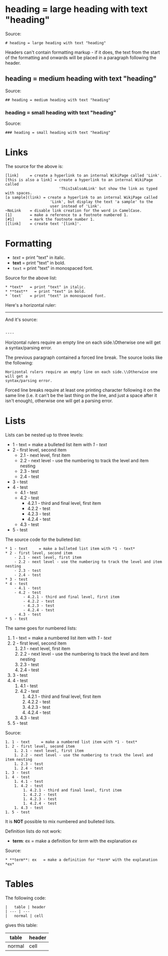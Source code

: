 # heading = large heading with text "heading"

Source:
```
# heading = large heading with text "heading"
```

Headers can't contain formatting markup - if it
does, the text from the start of the formatting and onwards will be placed in a
paragraph following the header.

## heading = medium heading with text "heading"

Source:
```
## heading = medium heading with text "heading"
```

### heading = small heading with text "heading"

Source:
```
### heading = small heading with text "heading"
```

# Links

The source for the above is:

```
[link]     = create a hyperlink to an internal WikiPage called 'Link'.
[this is also a link] = create a hyperlink to an internal WikiPage called 
                        'ThisIsAlsoALink' but show the link as typed with spaces.
[a sample](link) = create a hyperlink to an internal WikiPage called
                    'Link', but display the text 'a sample' to the
                    user instead of 'Link'.
~NoLink    = disable link creation for the word in CamelCase.
[1]        = make a reference to a footnote numbered 1.
[#1]       = mark the footnote number 1.
[[link]    = create text '[link]'.
```

# Formatting

* *text*   = print "text" in italic.
* **text**   = print "text" in bold.
* `text`   = print "text" in monospaced font.

Source for the above list:
```
* *text*   = print "text" in italic.
* **text**   = print "text" in bold.
* `text`   = print "text" in monospaced font.
```

Here's a horizontal ruler:

----

And it's source:
```

----

```

Horizontal rulers require an empty line on each side.\\Otherwise one will get a
syntax/parsing error.

The previous paragraph contained a forced line break. The source looks like the
following:

```
Horizontal rulers require an empty line on each side.\\Otherwise one will get a
syntax/parsing error.
```

Forced line breaks require at least one printing character following it on the
same line (i.e. it can't be the last thing on the line, and just a space after it
isn't enough), otherwise one will get a parsing error.

# Lists

Lists can be nested up to three levels:

* 1 - text     = make a bulleted list item with *1 - text*
* 2 - first level, second item
    - 2.1 - next level, first item
    - 2.2 - next level - use the numbering to track the level and item nesting
    - 2.3 - test
    - 2.4 - test
* 3 - test
* 4 - test
    - 4.1 - test
    - 4.2 - test
        - 4.2.1 - third and final level, first item
        - 4.2.2 - test
        - 4.2.3 - test
        - 4.2.4 - test
    - 4.3 - test
* 5 - test

The source code for the bulleted list:

```
* 1 - text     = make a bulleted list item with *1 - text*
* 2 - first level, second item
    - 2.1 - next level, first item
    - 2.2 - next level - use the numbering to track the level and item nesting
    - 2.3 - test
    - 2.4 - test
* 3 - test
* 4 - test
    - 4.1 - test
    - 4.2 - test
        - 4.2.1 - third and final level, first item
        - 4.2.2 - test
        - 4.2.3 - test
        - 4.2.4 - test
    - 4.3 - test
* 5 - test
```

The same goes for numbered lists:
1. 1 - text     = make a numbered list item with *1 - text*
1. 2 - first level, second item
    1. 2.1 - next level, first item
    1. 2.2 - next level - use the numbering to track the level and item nesting
    1. 2.3 - test
    1. 2.4 - test
1. 3 - test
1. 4 - test
    1. 4.1 - test
    1. 4.2 - test
        1. 4.2.1 - third and final level, first item
        1. 4.2.2 - test
        1. 4.2.3 - test
        1. 4.2.4 - test
    1. 4.3 - test
1. 5 - test

Source:
```
1. 1 - text     = make a numbered list item with *1 - text*
1. 2 - first level, second item
    1. 2.1 - next level, first item
    1. 2.2 - next level - use the numbering to track the level and item nesting
    1. 2.3 - test
    1. 2.4 - test
1. 3 - test
1. 4 - test
    1. 4.1 - test
    1. 4.2 - test
        1. 4.2.1 - third and final level, first item
        1. 4.2.2 - test
        1. 4.2.3 - test
        1. 4.2.4 - test
    1. 4.3 - test
1. 5 - test
```

It is **NOT** possible to mix numbered and bulleted lists.

Definition lists do not work:

* **term**: ex   = make a definition for *term* with the explanation *ex*

Source:
```
* **term**: ex   = make a definition for *term* with the explanation *ex*
```

# Tables

The following code:

```
|   table | header
| --- | --- 
|   normal | cell
```

gives this table:

|   table | header
| --- | --- 
|   normal | cell
